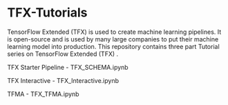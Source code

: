 # TFX-Tutorials

TensorFlow Extended (TFX) is used to create machine learning pipelines. It is open-source and is used by many large companies to put their machine learning model into production. This repository contains three part Tutorial series on TensorFlow Extended (TFX) .

TFX Starter Pipeline - TFX_SCHEMA.ipynb

TFX Interactive - TFX_Interactive.ipynb

TFMA - TFX_TFMA.ipynb



